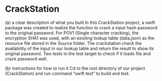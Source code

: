 # CrackStation

(a) a clear description of what you built 
In this CrackStation project, a swift package was created to realize the function to crack a input hash password to the original password. For POV1 (Single character cracking), the encryption SHA1 was used, with an existing lookup table (data.json) as the resource file stored in the Source folder. The crackstation check the availability of the input in our lookup table and return the result to show its original password. Two tests in the test target to check if it loads file and crack password well.

(b) instructions for how to run it 
Cd to the root directory of our project (CrackStation) and run command “swift test” to build and test. 